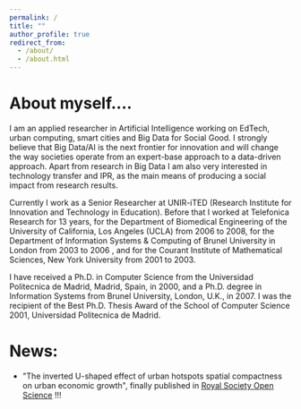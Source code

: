 ```yaml
---
permalink: /
title: ""
author_profile: true
redirect_from: 
  - /about/
  - /about.html
---
```

# About myself....
I am an applied researcher in Artificial Intelligence working on EdTech, urban computing, smart cities and Big Data for Social Good. I strongly believe that Big Data/AI is the next frontier for innovation and will change the way societies operate from an expert-base approach to a data-driven approach. Apart from research in Big Data I am also very interested in technology transfer and IPR, as the main means of producing a social impact from research results.

Currently I work as a Senior Researcher at UNIR-iTED (Research Institute for Innovation and Technology in Education). Before that I worked at Telefonica Research for 13 years, for the Department of Biomedical Engineering of the University of California, Los Angeles (UCLA) from 2006 to 2008, for the Department of Information Systems & Computing of Brunel University in London from 2003 to 2006 , and for the Courant Institute of Mathematical Sciences, New York University from 2001 to 2003.

I have received a Ph.D. in Computer Science from the Universidad Politecnica de Madrid, Madrid, Spain, in 2000, and a Ph.D. degree in Information Systems from Brunel University, London, U.K., in 2007. I was the recipient of the Best Ph.D. Thesis Award of the School of Computer Science 2001, Universidad Politecnica de Madrid.

# ﻿News:

- "The inverted U-shaped effect of urban hotspots spatial compactness on urban economic growth﻿", finally published in [Royal Society Open Science](https://royalsocietypublishing.org/doi/10.1098/rsos.181640) !!!
